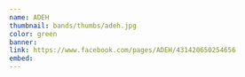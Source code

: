 ```yaml
---
name: ADEH
thumbnail: bands/thumbs/adeh.jpg
color: green
banner:
link: https://www.facebook.com/pages/ADEH/431420650254656
embed:
---
```

